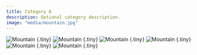 ```yaml
---
title: Category A
description: Optional category description.
image: "media/mountain.jpg"
---
```


![Mountain](/media/mountain.jpg)
{.tiny}
![Mountain](/media/mountain.jpg)
{.tiny}
![Mountain](/media/mountain.jpg)
{.tiny}
![Mountain](/media/mountain.jpg)
{.tiny}
![Mountain](/media/mountain.jpg)
{.tiny}
![Mountain](/media/mountain.jpg)
{.tiny}
